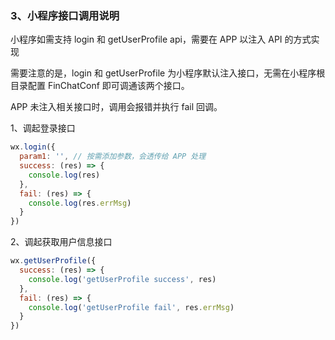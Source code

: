 

### 3、小程序接口调用说明

小程序如需支持 login 和 getUserProfile api，需要在 APP  以注入 API 的方式实现

需要注意的是，login 和 getUserProfile 为小程序默认注入接口，无需在小程序根目录配置 FinChatConf 即可调通该两个接口。

APP 未注入相关接口时，调用会报错并执行 fail 回调。

1、调起登录接口

```js
wx.login({
  param1: '', // 按需添加参数，会透传给 APP 处理
  success: (res) => {
    console.log(res)
  },
  fail: (res) => {
    console.log(res.errMsg)
  }
})
```


2、调起获取用户信息接口

```js
wx.getUserProfile({
  success: (res) => {
    console.log('getUserProfile success', res)
  },
  fail: (res) => {
    console.log('getUserProfile fail', res.errMsg)
  }
})
```
